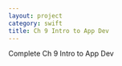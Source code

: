 ```yaml
---
layout: project
category: swift
title: Ch 9 Intro to App Dev
---
```


Complete Ch 9 Intro to App Dev
